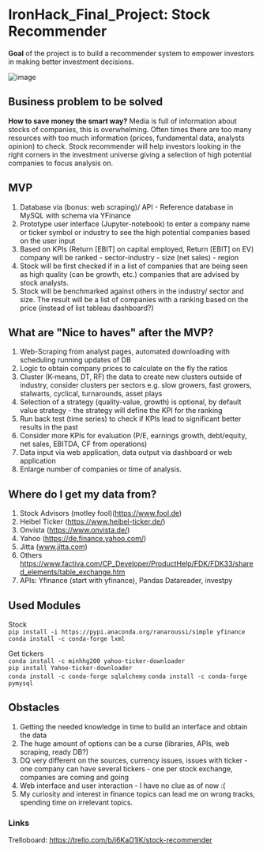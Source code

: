 # IronHack_Final_Project: Stock Recommender

**Goal** of the project is to build a recommender system to empower investors in making better investment decisions.

![image](https://pythonforfinance.net/wp-content/uploads/2021/07/iz9RqFthsh-1170x656.png)

## Business problem to be solved

**How to save money the smart way?**
Media is full of information about stocks of companies, this is overwhelming. Often times there are too many resources with too much information (prices, fundamental data, analysts opinion) to check.
Stock recommender will help investors looking in the right corners in the investment universe giving a selection of high potential companies to focus analysis on.

## MVP

1. Database via (bonus: web scraping)/ API - Reference database in MySQL with schema via YFinance
2. Prototype user interface (Jupyter-notebook) to enter a company name or ticker symbol or industry to see the high potential companies based on the user input
3. Based on KPIs (Return [EBIT] on capital employed, Return [EBIT] on EV) company will be ranked - sector-industry - size (net sales) - region
4. Stock will be first checked if in a list of companies that are being seen as high quality (can be growth, etc.) companies that are advised by stock analysts. 
5. Stock will be benchmarked against others in the industry/ sector and size. The result will be a list of companies with a ranking based on the price (instead of list tableau dashboard?)

## What are "Nice to haves" after the MVP?

1. Web-Scraping from analyst pages, automated downloading with scheduling running updates of DB
2. Logic to obtain company prices to calculate on the fly the ratios
3. Cluster (K-means, DT, RF) the data to create new clusters outside of industry, consider clusters per sectors e.g. slow growers, fast growers, stalwarts, cyclical, turnarounds, asset plays
4. Selection of a strategy (quality-value, growth) is optional, by default value strategy - the strategy will define the KPI for the ranking
5. Run back test (time series) to check if KPIs lead to significant better results in the past
6. Consider more KPIs for evaluation (P/E, earnings growth, debt/equity, net sales, EBITDA, CF from operations)
7. Data input via web application, data output via dashboard or web application
8. Enlarge number of companies or time of analysis.

## Where do I get my data from?

1. Stock Advisors (motley fool)(https://www.fool.de)
2. Heibel Ticker (https://www.heibel-ticker.de/)
3. Onvista (https://www.onvista.de/)
4. Yahoo (https://de.finance.yahoo.com/)
5. Jitta (www.jitta.com)
6. Others https://www.factiva.com/CP_Developer/ProductHelp/FDK/FDK33/shared_elements/table_exchange.htm
7. APIs: Yfinance (start with yfinance), Pandas Datareader, investpy

## Used Modules

Stock  
``pip install -i https://pypi.anaconda.org/ranaroussi/simple yfinance``  
``conda install -c conda-forge lxml``

Get tickers  
``conda install -c minhhg200 yahoo-ticker-downloader``  
``pip install Yahoo-ticker-downloader``  
``conda install -c conda-forge sqlalchemy`` 
``conda install -c conda-forge pymysql`` 

## Obstacles
1. Getting the needed knowledge in time to build an interface and obtain the data
2. The huge amount of options can be a curse (libraries, APIs, web scraping, ready DB?)
3. DQ very different on the sources, currency issues, issues with ticker - one company can have several tickers - one per stock exchange, companies are coming and going
4. Web interface and user interaction - I have no clue as of now :(
5. My curiosity and interest in finance topics can lead me on wrong tracks, spending time on irrelevant topics.

### Links
Trelloboard: https://trello.com/b/i6KaO1lK/stock-recommender
